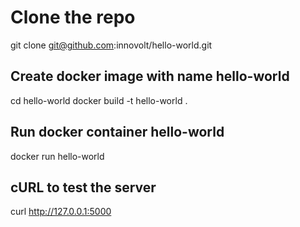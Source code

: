 # Clone the repo
git clone git@github.com:innovolt/hello-world.git

Create docker image with name hello-world
-----------------------------------------
cd hello-world
docker build -t hello-world .

Run docker container hello-world
--------------------------------
docker run hello-world

cURL to test the server
--------------------------
curl http://127.0.0.1:5000
